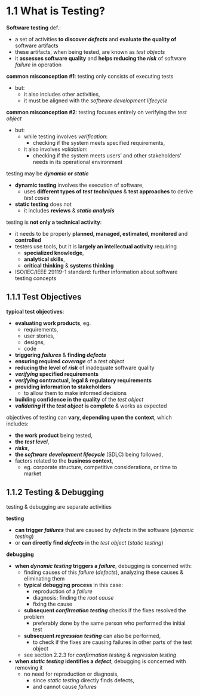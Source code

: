 # 1.1 What is Testing?

**Software testing** def.:
* a set of activities **to discover *defects*** and **evaluate the quality of** software artifacts
* these artifacts, when being tested, are known as *test objects*
* it **assesses software quality** and **helps reducing the *risk*** of software *failure* in operation

**common misconception #1**: testing only consists of executing tests
* but:
  + it also includes other activities,
  + it must be aligned with the *software development lifecycle*

**common misconception #2**: testing focuses entirely on verifying the *test object*
* but:
  + while testing involves *verification*:
    - checking if the system meets specified requirements,
  + it also involves *validation*:
    - checking if the system meets users’ and other stakeholders’ needs in its operational environment

testing may be ***dynamic* or *static***
* **dynamic testing** involves the execution of software,
  + uses **different types of *test techniques*** & **test approaches** to derive *test cases*
* **static testing** does not
  + it includes **reviews** & ***static analysis***

testing is **not only a technical activity**:
* it needs to be properly **planned, managed, estimated, monitored** and **controlled**
* testers use tools, but it is **largely an intellectual activity** requiring
  + **specialized knowledge**,
  + **analytical skills**,
  + **critical thinking** & **systems thinking**
* ISO/IEC/IEEE 29119-1 standard: further information about software testing concepts

## 1.1.1 Test Objectives

**typical test objectives**:
* **evaluating work products**, eg.
  + requirements,
  + user stories,
  + designs,
  + code
* **triggering *failures*** & **finding *defects***
* **ensuring required *coverage*** of a *test object*
* **reducing the level of *risk*** of inadequate software quality
* ***verifying* specified requirements**
* ***verifying* contractual, legal & regulatory requirements**
* **providing information to stakeholders**
  + to allow them to make informed decisions
* **building confidence in the quality** of the *test object*
* ***validating* if the *test object* is complete** & works as expected

objectives of testing can **vary, depending upon the context**, which includes:
* **the work product** being tested,
* **the *test level***,
* ***risks***,
* **the *software development lifecycle*** (SDLC) being followed,
* factors related to the **business context**,
  + eg. corporate structure, competitive considerations, or time to market

## 1.1.2 Testing & Debugging

testing & debugging are separate activities

**testing**
* **can trigger *failures*** that are caused by *defects* in the software (*dynamic testing*)
* or **can directly find *defects*** in the *test object* (*static testing*)

**debugging**
* **when *dynamic testing* triggers a *failure***, debugging is concerned with:
  + finding causes of this *failure* (*defects*), analyzing these causes & eliminating them
  + **typical debugging process** in this case:
    - reproduction of a *failure*
    - diagnosis: finding the *root cause*
    - fixing the cause
  + **subsequent *confirmation testing*** checks if the fixes resolved the problem
    - preferably done by the same person who performed the initial test
  + **subsequent *regression testing*** can also be performed,
    - to check if the fixes are causing failures in other parts of the test object
  + see section 2.2.3 for *confirmation testing* & *regression testing*
* **when *static testing* identifies a *defect***, debugging is concerned with removing it
  + no need for reproduction or diagnosis,
    - since *static testing* directly finds defects,
    - and cannot cause *failures*
